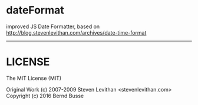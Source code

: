 # dateFormat
improved JS Date Formatter, based on http://blog.stevenlevithan.com/archives/date-time-format

---

# LICENSE

The MIT License (MIT)

Original Work (c) 2007-2009 Steven Levithan <stevenlevithan.com>
Copyright (c) 2016 Bernd Busse <bernd AT busse-net DOT de>

